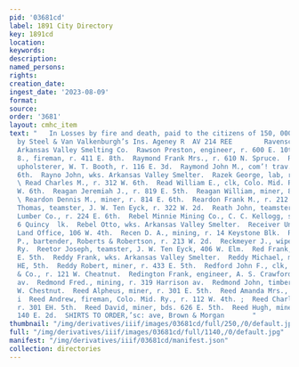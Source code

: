 ```yaml
---
pid: '03681cd'
label: 1891 City Directory
key: 1891cd
location: 
keywords: 
description: 
named_persons: 
rights: 
creation_date: 
ingest_date: '2023-08-09'
format: 
source: 
order: '3681'
layout: cmhc_item
text: "   In Losses by fire and death, paid to the citizens of 150, 000 Leadville
  by Steel & Van Valkenburgh’s Ins. Ageney R  AV 214 REE        Ravenscroft S., lab,
  Arkansas Valley Smelting Co.  Rawson Preston, engineer, r. 600 E. 10th.  Ray Robert
  8., fireman, r. 411 E. 8th.  Raymond Frank Mrs., r. 610 N. Spruce.  Raymond George,
  upholsterer, W. T. Booth, r. 116 E. 3d.  Raymond John M., com’! trav. r. 500 W.
  6th.  Rayno John, wks. Arkansas Valley Smelter.  Razek George, lab, r. 211 W. Front.
  \ Read Charles M., r. 312 W. 6th.  Read William E., clk, Colo. Mid. Ry., r. 312
  W. 6th.  Reagan Jeremiah J., r. 819 E. 5th.  Reagan William, miner, 804 E. 6th.
  \ Reardon Dennis M., miner, r. 814 E. 6th.  Reardon Frank M., r. 212 E. 9th.  Reardon
  Thomas, teamster, J. W. Ten Eyck, r. 322 W. 2d.  Reath John, teamster, Williams
  Lumber Co., r. 224 E. 6th.  Rebel Minnie Mining Co., C. C. Kellogg, sec’y, office
  6 Quincy  lk.  Rebel Otto, wks. Arkansas Valley Smelter.  Receiver United States
  Land Office, 106 W. 4th.  Recen D. A., mining, r. 14 Keystone Blk.  Records William
  P., bartender, Roberts & Robertson, r. 213 W. 2d.  Reckmeyer J., wiper, Colo. Mid.
  Ry.  Reetor Joseph, teamster, J. W. Ten Eyck, 406 W. Elm.  Red Frank, miner, bds..320
  E. 5th.  Reddy Frank, wks. Arkansas Valley Smelter.  Reddy Michael, miner, r. 483
  HE, 5th.  Reddy Robert, miner, r. 433 E. 5th.  Redford John F., clk, Louis W. Sweitzer
  & Co., r. 121 W. Cheatnut.  Redington Frank, engineer, A. S. Crawford, r.601 Harrison
  av.  Redmond Fred., mining, r. 319 Harrison av.  Redmond John, timberman, r. 707
  W. Chestnut.  Reed Alpheus, miner, r. 301 E. 5th.  Reed Amanda Mrs., r. 201 W. Chestnut.
  i  Reed Andrew, fireman, Colo. Mid. Ry., r. 112 W. 4th. ;  Reed Charles, teamster,
  r. 301 EH. 5th.  Reed David, miner, bds. 626 E. 5th.  Reed Hugh, miner, r. rear
  140 E. 2d.  SHIRTS TO ORDER,’sc: ave, Brown & Morgan       "
thumbnail: "/img/derivatives/iiif/images/03681cd/full/250,/0/default.jpg"
full: "/img/derivatives/iiif/images/03681cd/full/1140,/0/default.jpg"
manifest: "/img/derivatives/iiif/03681cd/manifest.json"
collection: directories
---
```

